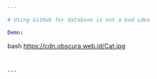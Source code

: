 ```yaml
---

# Using GitHub for database is not a bad idea

Demo:

```
bash
https://cdn.obscura.web.id/Cat.jpg
```


---
```


